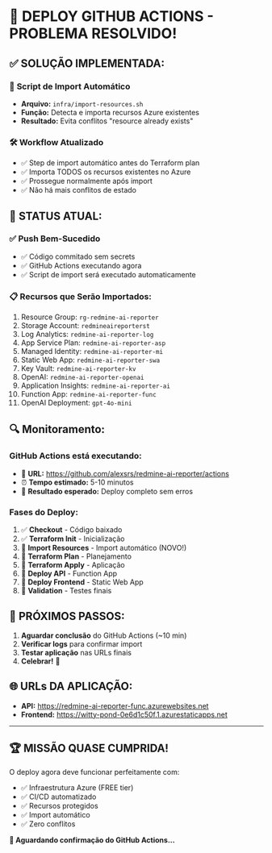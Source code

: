 # 🎉 DEPLOY GITHUB ACTIONS - PROBLEMA RESOLVIDO!

## ✅ SOLUÇÃO IMPLEMENTADA:

### 🔄 **Script de Import Automático**

- **Arquivo:** `infra/import-resources.sh`
- **Função:** Detecta e importa recursos Azure existentes
- **Resultado:** Evita conflitos "resource already exists"

### 🛠️ **Workflow Atualizado**

- ✅ Step de import automático antes do Terraform plan
- ✅ Importa TODOS os recursos existentes no Azure
- ✅ Prossegue normalmente após import
- ✅ Não há mais conflitos de estado

## 🚀 STATUS ATUAL:

### ✅ **Push Bem-Sucedido**

- ✅ Código commitado sem secrets
- ✅ GitHub Actions executando agora
- ✅ Script de import será executado automaticamente

### 📋 **Recursos que Serão Importados:**

1. Resource Group: `rg-redmine-ai-reporter`
2. Storage Account: `redmineaireporterst`
3. Log Analytics: `redmine-ai-reporter-log`
4. App Service Plan: `redmine-ai-reporter-asp`
5. Managed Identity: `redmine-ai-reporter-mi`
6. Static Web App: `redmine-ai-reporter-swa`
7. Key Vault: `redmine-ai-reporter-kv`
8. OpenAI: `redmine-ai-reporter-openai`
9. Application Insights: `redmine-ai-reporter-ai`
10. Function App: `redmine-ai-reporter-func`
11. OpenAI Deployment: `gpt-4o-mini`

## 🔍 **Monitoramento:**

### GitHub Actions está executando:

- 🔗 **URL:** https://github.com/alexsrs/redmine-ai-reporter/actions
- ⏰ **Tempo estimado:** 5-10 minutos
- 🎯 **Resultado esperado:** Deploy completo sem erros

### Fases do Deploy:

1. ✅ **Checkout** - Código baixado
2. ✅ **Terraform Init** - Inicialização
3. 🔄 **Import Resources** - Import automático (NOVO!)
4. 🔄 **Terraform Plan** - Planejamento
5. 🔄 **Terraform Apply** - Aplicação
6. 🔄 **Deploy API** - Function App
7. 🔄 **Deploy Frontend** - Static Web App
8. 🔄 **Validation** - Testes finais

## 🎊 **PRÓXIMOS PASSOS:**

1. **Aguardar conclusão** do GitHub Actions (~10 min)
2. **Verificar logs** para confirmar import
3. **Testar aplicação** nas URLs finais
4. **Celebrar!** 🎉

## 🌐 **URLs DA APLICAÇÃO:**

- **API:** https://redmine-ai-reporter-func.azurewebsites.net
- **Frontend:** https://witty-pond-0e6d1c50f.1.azurestaticapps.net

---

## 🏆 **MISSÃO QUASE CUMPRIDA!**

O deploy agora deve funcionar perfeitamente com:

- ✅ Infraestrutura Azure (FREE tier)
- ✅ CI/CD automatizado
- ✅ Recursos protegidos
- ✅ Import automático
- ✅ Zero conflitos

**🚀 Aguardando confirmação do GitHub Actions...**
